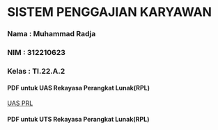 # SISTEM PENGGAJIAN KARYAWAN
### Nama   :  Muhammad Radja
### NIM    :  312210623
### Kelas  :  TI.22.A.2

#### PDF untuk UAS Rekayasa Perangkat Lunak(RPL)
[UAS PRL](https://github.com/RadjaAzukio/f_penggajian_karyawan/files/13990921/UAS.RPL.Muhammad_Radja-312210623.pdf)

#### PDF untuk UTS Rekayasa Perangkat Lunak(RPL)

